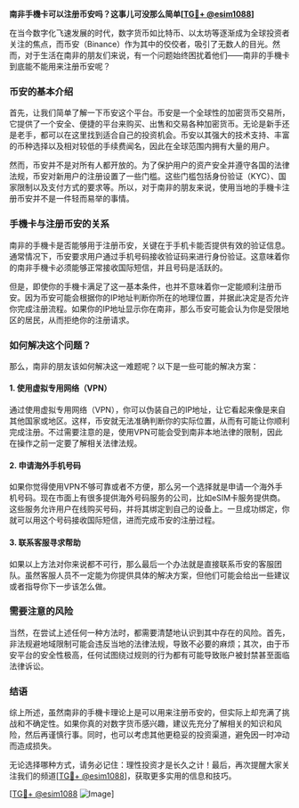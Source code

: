 **南非手機卡可以注册币安吗？这事儿可没那么简单[[TG💪+ @esim1088](https://t.me/s/esim1088)]**

在当今数字化飞速发展的时代，数字货币如比特币、以太坊等逐渐成为全球投资者关注的焦点，而币安（Binance）作为其中的佼佼者，吸引了无数人的目光。然而，对于生活在南非的朋友们来说，有一个问题始终困扰着他们——南非的手機卡到底能不能用来注册币安呢？

### 币安的基本介绍

首先，让我们简单了解一下币安这个平台。币安是一个全球性的加密货币交易所，它提供了一个安全、便捷的平台来购买、出售和交易各种加密货币。无论是新手还是老手，都可以在这里找到适合自己的投资机会。币安以其强大的技术支持、丰富的币种选择以及相对较低的手续费闻名，因此在全球范围内拥有大量的用户。

然而，币安并不是对所有人都开放的。为了保护用户的资产安全并遵守各国的法律法规，币安对新用户的注册设置了一些门槛。这些门槛包括身份验证（KYC）、国家限制以及支付方式的要求等。所以，对于南非的朋友来说，使用当地的手機卡注册币安并不是一件轻而易举的事情。

### 手機卡与注册币安的关系

南非的手機卡是否能够用于注册币安，关键在于手机卡能否提供有效的验证信息。通常情况下，币安要求用户通过手机号码接收验证码来进行身份验证。这意味着你的南非手機卡必须能够正常接收国际短信，并且号码是活跃的。

但是，即使你的手機卡满足了这一基本条件，也并不意味着你一定能顺利注册币安。因为币安可能会根据你的IP地址判断你所在的地理位置，并据此决定是否允许你完成注册流程。如果你的IP地址显示你在南非，那么币安可能会认为你是受限地区的居民，从而拒绝你的注册请求。

### 如何解决这个问题？

那么，南非的朋友该如何解决这一难题呢？以下是一些可能的解决方案：

#### 1. **使用虚拟专用网络（VPN）**
   通过使用虚拟专用网络（VPN），你可以伪装自己的IP地址，让它看起来像是来自其他国家或地区。这样，币安就无法准确判断你的实际位置，从而有可能让你顺利完成注册。不过需要注意的是，使用VPN可能会受到南非本地法律的限制，因此在操作之前一定要了解相关法律法规。

#### 2. **申请海外手机号码**
   如果你觉得使用VPN不够可靠或者不方便，那么另一个选择就是申请一个海外手机号码。现在市面上有很多提供海外号码服务的公司，比如eSIM卡服务提供商。这些服务允许用户在线购买号码，并将其绑定到自己的设备上。一旦成功绑定，你就可以用这个号码接收国际短信，进而完成币安的注册过程。

#### 3. **联系客服寻求帮助**
   如果以上方法对你来说都不可行，那么最后一个办法就是直接联系币安的客服团队。虽然客服人员不一定能为你提供具体的解决方案，但他们可能会给出一些建议或者指导你下一步该怎么做。

### 需要注意的风险

当然，在尝试上述任何一种方法时，都需要清楚地认识到其中存在的风险。首先，非法规避地域限制可能会违反当地的法律法规，导致不必要的麻烦；其次，由于币安平台的安全性极高，任何试图绕过规则的行为都有可能导致账户被封禁甚至面临法律诉讼。

### 结语

综上所述，虽然南非的手機卡理论上是可以用来注册币安的，但实际上却充满了挑战和不确定性。如果你真的对数字货币感兴趣，建议先充分了解相关的知识和风险，然后再谨慎行事。同时，也可以考虑其他更稳妥的投资渠道，避免因一时冲动而造成损失。

无论选择哪种方式，请务必记住：理性投资才是长久之计！最后，再次提醒大家关注我们的频道[[TG💪+ @esim1088](https://t.me/s/esim1088)]，获取更多实用的信息和技巧。

[[TG💪+ @esim1088](https://t.me/s/esim1088) ![Image](https://i.postimg.cc/4NQfJmqS/Snipaste-2025-05-13-00-14-12.png)]